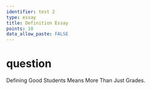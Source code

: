 ```yaml
---
identifier: test 2
type: essay
title: Definition Essay
points: 10
data_allow_paste: FALSE
---
```

# question
Defining Good Students Means More Than Just Grades.
